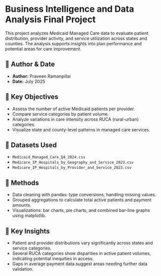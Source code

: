 # Business Intelligence and Data Analysis Final Project

This project analyzes Medicaid Managed Care data to evaluate patient distribution, provider activity, and service utilization across states and counties. The analysis supports insights into plan performance and potential areas for care improvement.

## 🔹 Author & Date
- **Author:** Praveen Ramanpillai  
- **Date:** July 2025

## 🔹 Key Objectives
- Assess the number of active Medicaid patients per provider.
- Compare service categories by patient volume.
- Analyze variations in care intensity across RUCA (rural-urban) categories.
- Visualize state and county-level patterns in managed care services.

## 🔹 Datasets Used
- `Medicaid_Managed_Care_Q4_2024.csv`
- `Medicare_IP_Hospitals_by_Geography_and_Service_2023.csv`
- `Medicare_IP_Hospitals_by_Provider_and_Service_2023.csv`

## 🔹 Methods
- Data cleaning with pandas: type conversions, handling missing values.
- Grouped aggregations to calculate total active patients and payment amounts.
- Visualizations: bar charts, pie charts, and combined bar-line graphs using matplotlib.

## 🔹 Key Insights
- Patient and provider distributions vary significantly across states and service categories.
- Several RUCA categories show disparities in active patient volumes, indicating potential inequities in access.
- Gaps in average payment data suggest areas needing further data validation.
